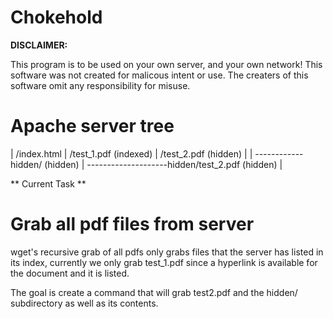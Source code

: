 # Chokehold

**DISCLAIMER:**

This program is to be used on your own server, and your own network! 
This software was not created for malicous intent or use. 
The creaters of this software omit any responsibility for misuse.

# Apache server tree

| /index.html
| /test_1.pdf (indexed)
| /test_2.pdf (hidden)
|
| ------------ hidden/ (hidden)
| --------------------hidden/test_2.pdf (hidden)
|

** Current Task **
# Grab all pdf files from server
wget's recursive grab of all pdfs only grabs files that the server has listed in its index, currently we only grab test_1.pdf since a hyperlink is available for the document and it is listed.

The goal is create a command that will grab test2.pdf and the hidden/ subdirectory as well as its contents.



